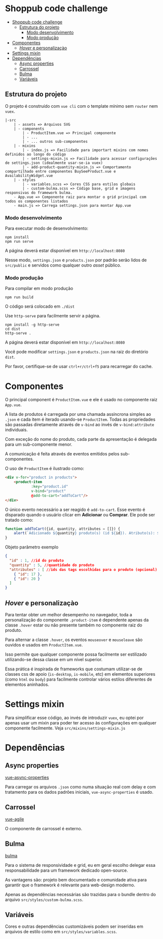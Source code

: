 # Shoppub code challenge

- [Shoppub code challenge](#shoppub-code-challenge)
  * [Estrutura do projeto](#estrutura-do-projeto)
    + [Modo desenvolvimento](#modo-desenvolvimento)
    + [Modo produção](#modo-produ--o)
- [Componentes](#componentes)
  * [*Hover* e personalizaçào](#-hover--e-personaliza--o)
- [Settings mixin](#settings-mixin)
- [Dependências](#depend-ncias)
  * [Async properties](#async-properties)
  * [Carrossel](#carrossel)
  * [Bulma](#bulma)
  * [Variáveis](#vari-veis)
  
## Estrutura do projeto

O projeto é construído com `vue cli` com o template mínimo sem `router` nem `vuex`.

```
|-src
    | - assets => Arquivos SVG
    | - components
        | - ProductItem.vue => Principal componente
        | - ...
        | - ... outros sub-componentes
    | - mixins
        | - index.js => Facilidade para importart mixins com nomes definidos ao longo do código
        | - settings-mixin.js => Facilidade para acessar configurações de settings.json (idealmente usar-se-ia vuex)
        | - add-product-quantity-mixin.js => Comportamento compartilhado entre componentes BuySeeProduct.vue e AvailabilityWidget.vue
    | - styles
        | - variables.scss => Cores CSS para estilos globais
        | - custom-bulma.scss => Código base, grid e imagens responsivas do framework bulma.
    - App.vue => Componente raiz para montar o grid principal com todos os componentes listados
    - main.js => Carrega settings.json para montar App.vue
```

### Modo desenvolvimento

Para executar modo de desenvolvimento:

```
npm install
npm run serve
```

A página deverá estar disponível em `http://localhost:8080`

Nesse modo, `settings.json` e `products.json` por padrão serão lidos de
`src/public` e servidos como qualquer outro *asset* público.

### Modo produção

Para compilar em modo produção

```
npm run build
```

O código será colocado em `./dist`

Use `http-serve` para facilmente servir a página.

```
npm install -g http-serve
cd dist
http-serve . 
```
A página deverá estar disponível em `http://localhost:8080`

Você pode modificar `settings.json` e `products.json` na raiz do diretório `dist`.

Por favor, certifique-se de usar `ctrl+r/ctrl+f5` para recarregar do cache.

# Componentes

O principal component é `ProductItem.vue` e ele é usado no componente raiz `App.vue`.

A lista de produtos é carregada por uma chamada assíncrona simples ao `.json` e 
cada item é iterado usando-se `ProductItem`. Todas as propriedades são passadas
diretamente através de `v-bind` ao invés de `v-bind:attribute` individuais.

Com exceção do nome do produto, cada parte da apresentação é delegada para um 
sub-componente menor.

A comunicação é feita através de eventos emitidos pelos sub-componentes.

O uso de `ProductItem` é ilustrado como:

```html
<div v-for="product in products">
    <product-item
            :key="product.id"
            v-bind="product"
            @add-to-cart="addToCart"/>
</div>
```

O único evento necessário a ser reagido é `add-to-cart`.
Esse evento é disparado quando o usuário clicar em **Adicionar** ou **Comprar**.
Ele pode ser tratado como:


```js
function addToCart({id, quantity, attributes = []}) {
    alert(`Adicionado ${quantity} produto(s) (id ${id}). Atributo(s): ${attributes.map(a => a.id)}`);
}
```

Objeto parâmetro exemplo

```json
{
  "id" : 1, //id do produto
  "quantity" : 5, //quantidade do produto
  "attributes" : [ //ids das tags escolhidas para o produto (opcional)
    { "id": 17 },
    { "id": 20 }
  ]
}
```

## *Hover* e personalizaçào

Para tentar obter um melhor desempenho no navegador, toda a personalização do
componente `.product-item` é dependente apenas da classe `.hover` estar ou não
presente também no componente raiz do produto.

Para alternar a classe `.hover`, os eventos `mouseover` e `mouseleave`
são ouvidos e usados em `ProductItem.vue`.
 
 Isso permite que qualquer componente possa facilmente ser estilizado utilizando-se
 dessa classe em um nível superior.
 
 Essa prática é inspirada de frameworks que costumam utilizar-se de classes css
 de apoio (`is-desktop`, `is-mobile`, etc) em elementos superiores 
 (como `html` ou `body`) para facilmente controlar vários estilos 
 diferentes de elementos aninhados.

# Settings mixin

Para simplificar esse código, ao invés de introduzir `vuex`, eu optei por apenas
usar um mixin para poder ter acesso às configurações em qualquer componente
facilmente. Veja `src/mixins/settings-mixin.js`

# Dependências

## Async properties

[vue-async-properties](https://www.npmjs.com/package/vue-async-properties)

Para carregar os arquivos `.json` como numa situação real com delay e com 
tratamento para os dados padrões iniciais, `vue-async-properties` é usado.

## Carrossel

[vue-agile](https://github.com/lukaszflorczak/vue-agile)

 O componente de carrossel é externo.
 
 ## Bulma
 
 [bulma](https://bulma.io/documentation/)
 
 Para o sistema de responsividade e grid, eu em geral escolho delegar essa
 responsabilidade para um framework dedicado open-source.
 
 As vantagens são: projeto bem documentado e comunidade ativa para garantir que
 o framework é relevante para web-design moderno.

Apenas as dependências necessárias são trazidas para o bundle dentro do arquivo 
`src/styles/custom-bulma.scss`.

## Variáveis

Cores e outras dependências customizáveis podem ser inseridas em arquivos de
estilo como em `src/styles/variables.scss`.
